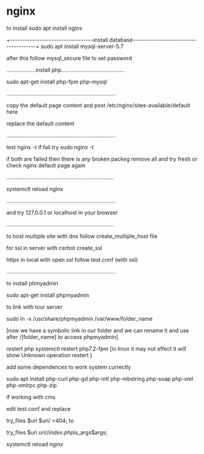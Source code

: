 # nginx
to install
sudo apt install nginx

+----------------------------------install database--------------------------------------+
sudo apt install mysql-server-5.7

after this follow mysql_secure file to set password

...................install php.........................................

sudo apt-get install php-fpm php-mysql

.......................................................................

copy the default page content and pest  /etc/nginx/sites-available/default here

replace the default content

.......................................................................

test nginx -t if fail try sudo nginx -t

if both are failed then there is any broken packeg remove all and try fresh or check nginx default page again 

......................................................................

systemctl reload nginx

.......................................................................

and try 127.0.0.1 or localhost in your browser

......................................................................

to host multiple site with dns follow  create_multiple_host file

for ssl in server with cerbot  create_ssl

https in local with open ssl follow  test.conf (with ssl)

.......................................................................

to install phmyadmin

sudo apt-get install phpmyadmin

to link with tour server 

sudo ln -s /usr/share/phpmyadmin /var/www/folder_name

[now we have a symbolic link in our folder and we can rename it and use after /[folder_name] to access phpmyadmin]

restert  php
systemctl restert php7.2-fpm [in linux it may not effect  it will show Unknown operation restert ]


add some dependences to work system currectly

sudo apt install php-curl php-gd php-intl php-mbstring php-soap php-xml php-xmlrpc php-zip




if working with cms 

edit test.conf and replace

try_files $uri $uri/ =404; to

try_files $uri $uri/ /index.php$is_args$args;

systemctl reload nginx
